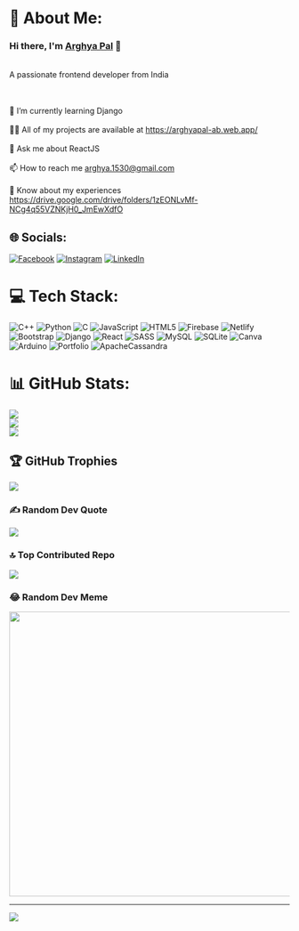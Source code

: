 # 💫 About Me:


### Hi there, I'm [Arghya Pal](https://arghyapal-ab.web.app/) 👋
<br>A passionate frontend developer from India<br><br><br>



🌱 I’m currently learning Django<br><br>👨‍💻 All of my projects are available at https://arghyapal-ab.web.app/<br><br>💬 Ask me about ReactJS<br><br>📫 How to reach me arghya.1530@gmail.com<br><br>📄 Know about my experiences https://drive.google.com/drive/folders/1zEONLvMf-NCg4q55VZNKjH0_JmEwXdfO


## 🌐 Socials:
[![Facebook](https://img.shields.io/badge/Facebook-%231877F2.svg?logo=Facebook&logoColor=white)](https://facebook.com/arghya.pal.710) [![Instagram](https://img.shields.io/badge/Instagram-%23E4405F.svg?logo=Instagram&logoColor=white)](https://instagram.com/its_arghya/) [![LinkedIn](https://img.shields.io/badge/LinkedIn-%230077B5.svg?logo=linkedin&logoColor=white)](https://linkedin.com/in/arghya-pal-435696212/) 

# 💻 Tech Stack:
![C++](https://img.shields.io/badge/c++-%2300599C.svg?style=for-the-badge&logo=c%2B%2B&logoColor=white) ![Python](https://img.shields.io/badge/python-3670A0?style=for-the-badge&logo=python&logoColor=ffdd54) ![C](https://img.shields.io/badge/c-%2300599C.svg?style=for-the-badge&logo=c&logoColor=white) ![JavaScript](https://img.shields.io/badge/javascript-%23323330.svg?style=for-the-badge&logo=javascript&logoColor=%23F7DF1E) ![HTML5](https://img.shields.io/badge/html5-%23E34F26.svg?style=for-the-badge&logo=html5&logoColor=white) ![Firebase](https://img.shields.io/badge/firebase-%23039BE5.svg?style=for-the-badge&logo=firebase) ![Netlify](https://img.shields.io/badge/netlify-%23000000.svg?style=for-the-badge&logo=netlify&logoColor=#00C7B7) ![Bootstrap](https://img.shields.io/badge/bootstrap-%23563D7C.svg?style=for-the-badge&logo=bootstrap&logoColor=white) ![Django](https://img.shields.io/badge/django-%23092E20.svg?style=for-the-badge&logo=django&logoColor=white) ![React](https://img.shields.io/badge/react-%2320232a.svg?style=for-the-badge&logo=react&logoColor=%2361DAFB) ![SASS](https://img.shields.io/badge/SASS-hotpink.svg?style=for-the-badge&logo=SASS&logoColor=white) ![MySQL](https://img.shields.io/badge/mysql-%2300f.svg?style=for-the-badge&logo=mysql&logoColor=white) ![SQLite](https://img.shields.io/badge/sqlite-%2307405e.svg?style=for-the-badge&logo=sqlite&logoColor=white) ![Canva](https://img.shields.io/badge/Canva-%2300C4CC.svg?style=for-the-badge&logo=Canva&logoColor=white) ![Arduino](https://img.shields.io/badge/-Arduino-00979D?style=for-the-badge&logo=Arduino&logoColor=white) ![Portfolio](https://img.shields.io/badge/Portfolio-%23000000.svg?style=for-the-badge&logo=firefox&logoColor=#FF7139) ![ApacheCassandra](https://img.shields.io/badge/cassandra-%231287B1.svg?style=for-the-badge&logo=apache-cassandra&logoColor=white)
# 📊 GitHub Stats:
![](https://github-readme-stats.vercel.app/api?username=arghyapal15&theme=dark&hide_border=false&include_all_commits=false&count_private=false)<br/>
![](https://github-readme-streak-stats.herokuapp.com/?user=arghyapal15&theme=dark&hide_border=false)<br/>
![](https://github-readme-stats.vercel.app/api/top-langs/?username=arghyapal15&theme=dark&hide_border=false&include_all_commits=false&count_private=false&layout=compact)

## 🏆 GitHub Trophies
![](https://github-profile-trophy.vercel.app/?username=arghyapal15&theme=radical&no-frame=false&no-bg=true&margin-w=4)

### ✍️ Random Dev Quote
![](https://quotes-github-readme.vercel.app/api?type=horizontal&theme=merko)

### 🔝 Top Contributed Repo
![](https://github-contributor-stats.vercel.app/api?username=arghyapal15&limit=5&theme=gruvbox&combine_all_yearly_contributions=true)

### 😂 Random Dev Meme
<img src="https://rm.up.railway.app/" width="512px"/>

---
[![](https://visitcount.itsvg.in/api?id=arghyapal15&icon=0&color=9)](https://visitcount.itsvg.in)

<!-- Proudly created with GPRM ( https://gprm.itsvg.in ) -->
